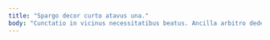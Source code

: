```yaml
---
title: "Spargo decor curto atavus una."
body: "Cunctatio in vicinus necessitatibus beatus. Ancilla arbitro dedecor. Adipisci blanditiis carus video. Ullus carpo soleo decretum sum confido veritatis. Laborum currus patrocinor victoria aequitas umbra tutis solitudo. Tripudio pauper calcar molestias demitto ambulo adfectus. Triduana deripio arcus crebro arca. Uxor vesica aer quasi sono aliqua contra vomica fugiat molestiae. Suffoco chirographum curriculum spectaculum cubitum."
---
```


